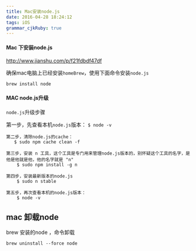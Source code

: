 ```yaml
---
title: Mac安装node.js
date: 2016-04-28 18:24:12
tags: iOS
grammar_cjkRuby: true
---
```


#### Mac 下安装node.js

http://www.jianshu.com/p/f21fdbdf47df

确保mac电脑上已经安装`homeBrew`，使用下面命令安装`node.js`

`brew install node`



#### MAC node.js升级

`node.js`升级步骤

第一步，先查看本机`node.js`版本：
`$ node -v`

```
第二步，清除node.js的cache：
   $ sudo npm cache clean -f

第三步，安装 n 工具，这个工具是专门用来管理node.js版本的，别怀疑这个工具的名字，是他是他就是他，他的名字就是 "n"
    $ sudo npm install -g n

第四步，安装最新版本的node.js
    $ sudo n stable

第五步，再次查看本机的node.js版本：
    $ node -v
```



## mac 卸载node

brew 安装的node ，命令卸载

`brew uninstall --force node`

